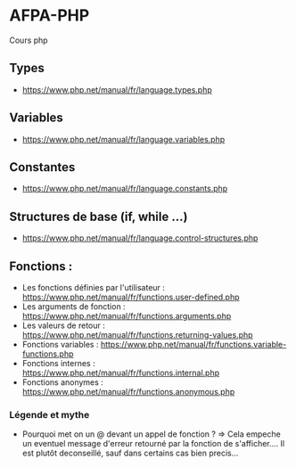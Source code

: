 # AFPA-PHP
Cours php

## Types
- https://www.php.net/manual/fr/language.types.php

## Variables 
- https://www.php.net/manual/fr/language.variables.php

## Constantes
- https://www.php.net/manual/fr/language.constants.php

## Structures de base (if, while ...)
- https://www.php.net/manual/fr/language.control-structures.php

## Fonctions :
- Les fonctions définies par l'utilisateur : https://www.php.net/manual/fr/functions.user-defined.php
- Les arguments de fonction :  https://www.php.net/manual/fr/functions.arguments.php
- Les valeurs de retour : https://www.php.net/manual/fr/functions.returning-values.php
- Fonctions variables : https://www.php.net/manual/fr/functions.variable-functions.php
- Fonctions internes : https://www.php.net/manual/fr/functions.internal.php
- Fonctions anonymes : https://www.php.net/manual/fr/functions.anonymous.php

### Légende et mythe 
 - Pourquoi met on un @ devant un appel de fonction ?
  => Cela empeche un eventuel message d'erreur retourné par la fonction de s'afficher.... Il est plutôt deconseillé, sauf dans certains cas bien precis...


